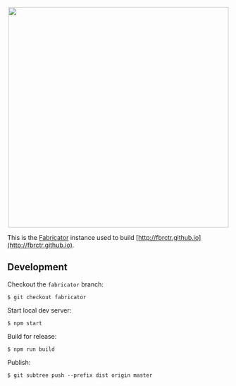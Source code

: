 <p align="center">
  <img src="http://fbrctr.github.io/assets/toolkit/images/logo.svg" width="500">
</p>

This is the [Fabricator](https://github.com/fbrctr/fabricator) instance used to build [http://fbrctr.github.io](http://fbrctr.github.io).

## Development

Checkout the `fabricator` branch:

```
$ git checkout fabricator
```

Start local dev server:

```
$ npm start
```

Build for release:

```
$ npm run build
```

Publish:

```
$ git subtree push --prefix dist origin master
```
